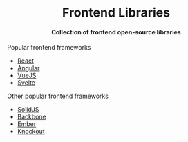 <div align="center">
  <h1>Frontend Libraries</h1>
  <h4>Collection of frontend open-source libraries</h4>
</div>

Popular frontend frameworks

- [React](https://github.com/facebook/react)
- [Angular](https://github.com/angular/angular)
- [VueJS](https://github.com/vuejs/vue)
- [Svelte](https://github.com/sveltejs/svelte)

Other popular frontend frameworks

- [SolidJS](https://github.com/solidjs/solid)
- [Backbone](https://github.com/jashkenas/backbone)
- [Ember](https://github.com/emberjs/ember.js)
- [Knockout](https://github.com/knockout/knockout)
